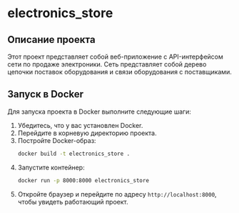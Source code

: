 # electronics_store

## Описание проекта
Этот проект представляет собой веб-приложение с API-интерфейсом сети по продаже электроники. Сеть представляет собой дерево цепочки поставок оборудования и связи оборудования с поставщиками.

## Запуск в Docker
Для запуска проекта в Docker выполните следующие шаги:

1. Убедитесь, что у вас установлен Docker.
2. Перейдите в корневую директорию проекта.
3. Постройте Docker-образ:
    ```sh
    docker build -t electronics_store .
    ```
4. Запустите контейнер:
    ```sh
    docker run -p 8000:8000 electronics_store
    ```
5. Откройте браузер и перейдите по адресу `http://localhost:8000`, чтобы увидеть работающий проект.
